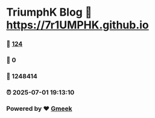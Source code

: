 # TriumphK Blog :link: https://7r1UMPHK.github.io 
### :page_facing_up: [124](https://7r1UMPHK.github.io/tag.html) 
### :speech_balloon: 0 
### :hibiscus: 1248414 
### :alarm_clock: 2025-07-01 19:13:10 
### Powered by :heart: [Gmeek](https://github.com/Meekdai/Gmeek)

